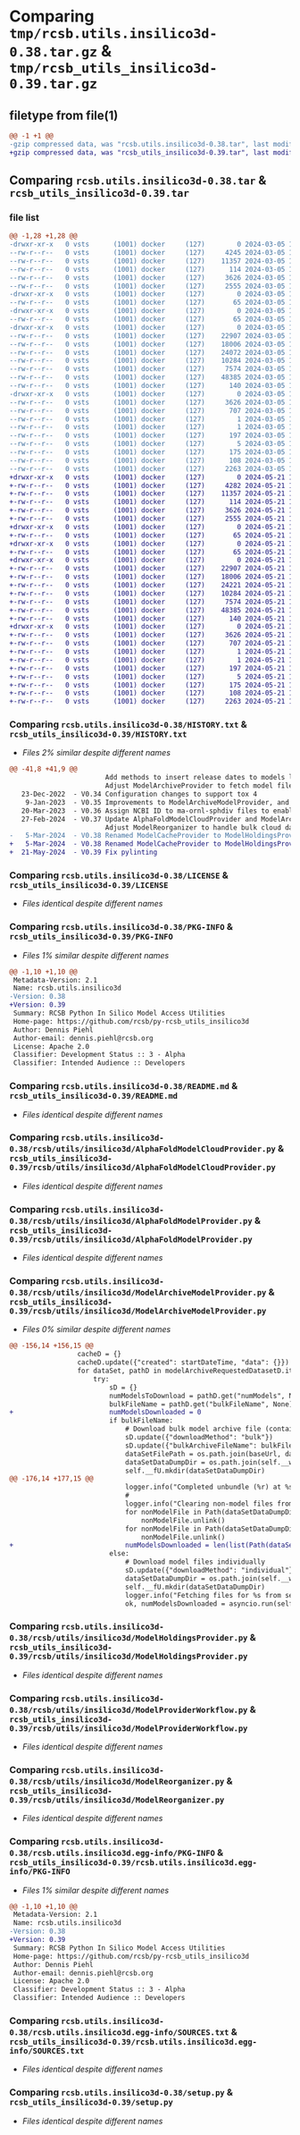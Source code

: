 # Comparing `tmp/rcsb.utils.insilico3d-0.38.tar.gz` & `tmp/rcsb_utils_insilico3d-0.39.tar.gz`

## filetype from file(1)

```diff
@@ -1 +1 @@
-gzip compressed data, was "rcsb.utils.insilico3d-0.38.tar", last modified: Tue Mar  5 14:24:37 2024, max compression
+gzip compressed data, was "rcsb_utils_insilico3d-0.39.tar", last modified: Tue May 21 16:46:03 2024, max compression
```

## Comparing `rcsb.utils.insilico3d-0.38.tar` & `rcsb_utils_insilico3d-0.39.tar`

### file list

```diff
@@ -1,28 +1,28 @@
-drwxr-xr-x   0 vsts      (1001) docker     (127)        0 2024-03-05 14:24:37.676525 rcsb.utils.insilico3d-0.38/
--rw-r--r--   0 vsts      (1001) docker     (127)     4245 2024-03-05 14:20:36.000000 rcsb.utils.insilico3d-0.38/HISTORY.txt
--rw-r--r--   0 vsts      (1001) docker     (127)    11357 2024-03-05 14:20:36.000000 rcsb.utils.insilico3d-0.38/LICENSE
--rw-r--r--   0 vsts      (1001) docker     (127)      114 2024-03-05 14:20:36.000000 rcsb.utils.insilico3d-0.38/MANIFEST.in
--rw-r--r--   0 vsts      (1001) docker     (127)     3626 2024-03-05 14:24:37.676525 rcsb.utils.insilico3d-0.38/PKG-INFO
--rw-r--r--   0 vsts      (1001) docker     (127)     2555 2024-03-05 14:20:36.000000 rcsb.utils.insilico3d-0.38/README.md
-drwxr-xr-x   0 vsts      (1001) docker     (127)        0 2024-03-05 14:24:37.672525 rcsb.utils.insilico3d-0.38/rcsb/
--rw-r--r--   0 vsts      (1001) docker     (127)       65 2024-03-05 14:20:36.000000 rcsb.utils.insilico3d-0.38/rcsb/__init__.py
-drwxr-xr-x   0 vsts      (1001) docker     (127)        0 2024-03-05 14:24:37.672525 rcsb.utils.insilico3d-0.38/rcsb/utils/
--rw-r--r--   0 vsts      (1001) docker     (127)       65 2024-03-05 14:20:36.000000 rcsb.utils.insilico3d-0.38/rcsb/utils/__init__.py
-drwxr-xr-x   0 vsts      (1001) docker     (127)        0 2024-03-05 14:24:37.676525 rcsb.utils.insilico3d-0.38/rcsb/utils/insilico3d/
--rw-r--r--   0 vsts      (1001) docker     (127)    22907 2024-03-05 14:20:36.000000 rcsb.utils.insilico3d-0.38/rcsb/utils/insilico3d/AlphaFoldModelCloudProvider.py
--rw-r--r--   0 vsts      (1001) docker     (127)    18006 2024-03-05 14:20:36.000000 rcsb.utils.insilico3d-0.38/rcsb/utils/insilico3d/AlphaFoldModelProvider.py
--rw-r--r--   0 vsts      (1001) docker     (127)    24072 2024-03-05 14:20:36.000000 rcsb.utils.insilico3d-0.38/rcsb/utils/insilico3d/ModelArchiveModelProvider.py
--rw-r--r--   0 vsts      (1001) docker     (127)    10284 2024-03-05 14:20:36.000000 rcsb.utils.insilico3d-0.38/rcsb/utils/insilico3d/ModelHoldingsProvider.py
--rw-r--r--   0 vsts      (1001) docker     (127)     7574 2024-03-05 14:20:36.000000 rcsb.utils.insilico3d-0.38/rcsb/utils/insilico3d/ModelProviderWorkflow.py
--rw-r--r--   0 vsts      (1001) docker     (127)    48385 2024-03-05 14:20:36.000000 rcsb.utils.insilico3d-0.38/rcsb/utils/insilico3d/ModelReorganizer.py
--rw-r--r--   0 vsts      (1001) docker     (127)      140 2024-03-05 14:20:36.000000 rcsb.utils.insilico3d-0.38/rcsb/utils/insilico3d/__init__.py
-drwxr-xr-x   0 vsts      (1001) docker     (127)        0 2024-03-05 14:24:37.676525 rcsb.utils.insilico3d-0.38/rcsb.utils.insilico3d.egg-info/
--rw-r--r--   0 vsts      (1001) docker     (127)     3626 2024-03-05 14:24:37.000000 rcsb.utils.insilico3d-0.38/rcsb.utils.insilico3d.egg-info/PKG-INFO
--rw-r--r--   0 vsts      (1001) docker     (127)      707 2024-03-05 14:24:37.000000 rcsb.utils.insilico3d-0.38/rcsb.utils.insilico3d.egg-info/SOURCES.txt
--rw-r--r--   0 vsts      (1001) docker     (127)        1 2024-03-05 14:24:37.000000 rcsb.utils.insilico3d-0.38/rcsb.utils.insilico3d.egg-info/dependency_links.txt
--rw-r--r--   0 vsts      (1001) docker     (127)        1 2024-03-05 14:23:15.000000 rcsb.utils.insilico3d-0.38/rcsb.utils.insilico3d.egg-info/not-zip-safe
--rw-r--r--   0 vsts      (1001) docker     (127)      197 2024-03-05 14:24:37.000000 rcsb.utils.insilico3d-0.38/rcsb.utils.insilico3d.egg-info/requires.txt
--rw-r--r--   0 vsts      (1001) docker     (127)        5 2024-03-05 14:24:37.000000 rcsb.utils.insilico3d-0.38/rcsb.utils.insilico3d.egg-info/top_level.txt
--rw-r--r--   0 vsts      (1001) docker     (127)      175 2024-03-05 14:20:36.000000 rcsb.utils.insilico3d-0.38/requirements.txt
--rw-r--r--   0 vsts      (1001) docker     (127)      108 2024-03-05 14:24:37.676525 rcsb.utils.insilico3d-0.38/setup.cfg
--rw-r--r--   0 vsts      (1001) docker     (127)     2263 2024-03-05 14:20:36.000000 rcsb.utils.insilico3d-0.38/setup.py
+drwxr-xr-x   0 vsts      (1001) docker     (127)        0 2024-05-21 16:46:03.246588 rcsb_utils_insilico3d-0.39/
+-rw-r--r--   0 vsts      (1001) docker     (127)     4282 2024-05-21 16:41:35.000000 rcsb_utils_insilico3d-0.39/HISTORY.txt
+-rw-r--r--   0 vsts      (1001) docker     (127)    11357 2024-05-21 16:41:35.000000 rcsb_utils_insilico3d-0.39/LICENSE
+-rw-r--r--   0 vsts      (1001) docker     (127)      114 2024-05-21 16:41:35.000000 rcsb_utils_insilico3d-0.39/MANIFEST.in
+-rw-r--r--   0 vsts      (1001) docker     (127)     3626 2024-05-21 16:46:03.246588 rcsb_utils_insilico3d-0.39/PKG-INFO
+-rw-r--r--   0 vsts      (1001) docker     (127)     2555 2024-05-21 16:41:35.000000 rcsb_utils_insilico3d-0.39/README.md
+drwxr-xr-x   0 vsts      (1001) docker     (127)        0 2024-05-21 16:46:03.242588 rcsb_utils_insilico3d-0.39/rcsb/
+-rw-r--r--   0 vsts      (1001) docker     (127)       65 2024-05-21 16:41:35.000000 rcsb_utils_insilico3d-0.39/rcsb/__init__.py
+drwxr-xr-x   0 vsts      (1001) docker     (127)        0 2024-05-21 16:46:03.242588 rcsb_utils_insilico3d-0.39/rcsb/utils/
+-rw-r--r--   0 vsts      (1001) docker     (127)       65 2024-05-21 16:41:35.000000 rcsb_utils_insilico3d-0.39/rcsb/utils/__init__.py
+drwxr-xr-x   0 vsts      (1001) docker     (127)        0 2024-05-21 16:46:03.246588 rcsb_utils_insilico3d-0.39/rcsb/utils/insilico3d/
+-rw-r--r--   0 vsts      (1001) docker     (127)    22907 2024-05-21 16:41:35.000000 rcsb_utils_insilico3d-0.39/rcsb/utils/insilico3d/AlphaFoldModelCloudProvider.py
+-rw-r--r--   0 vsts      (1001) docker     (127)    18006 2024-05-21 16:41:35.000000 rcsb_utils_insilico3d-0.39/rcsb/utils/insilico3d/AlphaFoldModelProvider.py
+-rw-r--r--   0 vsts      (1001) docker     (127)    24221 2024-05-21 16:41:35.000000 rcsb_utils_insilico3d-0.39/rcsb/utils/insilico3d/ModelArchiveModelProvider.py
+-rw-r--r--   0 vsts      (1001) docker     (127)    10284 2024-05-21 16:41:35.000000 rcsb_utils_insilico3d-0.39/rcsb/utils/insilico3d/ModelHoldingsProvider.py
+-rw-r--r--   0 vsts      (1001) docker     (127)     7574 2024-05-21 16:41:35.000000 rcsb_utils_insilico3d-0.39/rcsb/utils/insilico3d/ModelProviderWorkflow.py
+-rw-r--r--   0 vsts      (1001) docker     (127)    48385 2024-05-21 16:41:35.000000 rcsb_utils_insilico3d-0.39/rcsb/utils/insilico3d/ModelReorganizer.py
+-rw-r--r--   0 vsts      (1001) docker     (127)      140 2024-05-21 16:41:35.000000 rcsb_utils_insilico3d-0.39/rcsb/utils/insilico3d/__init__.py
+drwxr-xr-x   0 vsts      (1001) docker     (127)        0 2024-05-21 16:46:03.246588 rcsb_utils_insilico3d-0.39/rcsb.utils.insilico3d.egg-info/
+-rw-r--r--   0 vsts      (1001) docker     (127)     3626 2024-05-21 16:46:03.000000 rcsb_utils_insilico3d-0.39/rcsb.utils.insilico3d.egg-info/PKG-INFO
+-rw-r--r--   0 vsts      (1001) docker     (127)      707 2024-05-21 16:46:03.000000 rcsb_utils_insilico3d-0.39/rcsb.utils.insilico3d.egg-info/SOURCES.txt
+-rw-r--r--   0 vsts      (1001) docker     (127)        1 2024-05-21 16:46:03.000000 rcsb_utils_insilico3d-0.39/rcsb.utils.insilico3d.egg-info/dependency_links.txt
+-rw-r--r--   0 vsts      (1001) docker     (127)        1 2024-05-21 16:44:18.000000 rcsb_utils_insilico3d-0.39/rcsb.utils.insilico3d.egg-info/not-zip-safe
+-rw-r--r--   0 vsts      (1001) docker     (127)      197 2024-05-21 16:46:03.000000 rcsb_utils_insilico3d-0.39/rcsb.utils.insilico3d.egg-info/requires.txt
+-rw-r--r--   0 vsts      (1001) docker     (127)        5 2024-05-21 16:46:03.000000 rcsb_utils_insilico3d-0.39/rcsb.utils.insilico3d.egg-info/top_level.txt
+-rw-r--r--   0 vsts      (1001) docker     (127)      175 2024-05-21 16:41:35.000000 rcsb_utils_insilico3d-0.39/requirements.txt
+-rw-r--r--   0 vsts      (1001) docker     (127)      108 2024-05-21 16:46:03.246588 rcsb_utils_insilico3d-0.39/setup.cfg
+-rw-r--r--   0 vsts      (1001) docker     (127)     2263 2024-05-21 16:41:35.000000 rcsb_utils_insilico3d-0.39/setup.py
```

### Comparing `rcsb.utils.insilico3d-0.38/HISTORY.txt` & `rcsb_utils_insilico3d-0.39/HISTORY.txt`

 * *Files 2% similar despite different names*

```diff
@@ -41,8 +41,9 @@
                        Add methods to insert release dates to models lacking these details
                        Adjust ModelArchiveProvider to fetch model files individually (instead of the full bulk download)
   23-Dec-2022  - V0.34 Configuration changes to support tox 4
    9-Jan-2023  - V0.35 Improvements to ModelArchiveModelProvider, and addition of more ModelArchive data sets
   20-Mar-2023  - V0.36 Assign NCBI ID to ma-ornl-sphdiv files to enable organism metadata population
   27-Feb-2024  - V0.37 Update AlphaFoldModelCloudProvider and ModelArchiveProvider;
                        Adjust ModelReorganizer to handle bulk cloud datasets and write out models as BCIF.gz
-   5-Mar-2024  - V0.38 Renamed ModelCacheProvider to ModelHoldingsProvider; Added support for CSM scaling (use of multiple holdings files)
+   5-Mar-2024  - V0.38 Renamed ModelCacheProvider to ModelHoldingsProvider; Added support for CSM scaling (use of multiple holdings files)
+  21-May-2024  - V0.39 Fix pylinting
```

### Comparing `rcsb.utils.insilico3d-0.38/LICENSE` & `rcsb_utils_insilico3d-0.39/LICENSE`

 * *Files identical despite different names*

### Comparing `rcsb.utils.insilico3d-0.38/PKG-INFO` & `rcsb_utils_insilico3d-0.39/PKG-INFO`

 * *Files 1% similar despite different names*

```diff
@@ -1,10 +1,10 @@
 Metadata-Version: 2.1
 Name: rcsb.utils.insilico3d
-Version: 0.38
+Version: 0.39
 Summary: RCSB Python In Silico Model Access Utilities
 Home-page: https://github.com/rcsb/py-rcsb_utils_insilico3d
 Author: Dennis Piehl
 Author-email: dennis.piehl@rcsb.org
 License: Apache 2.0
 Classifier: Development Status :: 3 - Alpha
 Classifier: Intended Audience :: Developers
```

### Comparing `rcsb.utils.insilico3d-0.38/README.md` & `rcsb_utils_insilico3d-0.39/README.md`

 * *Files identical despite different names*

### Comparing `rcsb.utils.insilico3d-0.38/rcsb/utils/insilico3d/AlphaFoldModelCloudProvider.py` & `rcsb_utils_insilico3d-0.39/rcsb/utils/insilico3d/AlphaFoldModelCloudProvider.py`

 * *Files identical despite different names*

### Comparing `rcsb.utils.insilico3d-0.38/rcsb/utils/insilico3d/AlphaFoldModelProvider.py` & `rcsb_utils_insilico3d-0.39/rcsb/utils/insilico3d/AlphaFoldModelProvider.py`

 * *Files identical despite different names*

### Comparing `rcsb.utils.insilico3d-0.38/rcsb/utils/insilico3d/ModelArchiveModelProvider.py` & `rcsb_utils_insilico3d-0.39/rcsb/utils/insilico3d/ModelArchiveModelProvider.py`

 * *Files 0% similar despite different names*

```diff
@@ -156,14 +156,15 @@
                 cacheD = {}
                 cacheD.update({"created": startDateTime, "data": {}})
                 for dataSet, pathD in modelArchiveRequestedDatasetD.items():
                     try:
                         sD = {}
                         numModelsToDownload = pathD.get("numModels", None)  # Used for testing purposes, defaults to total number of models
                         bulkFileName = pathD.get("bulkFileName", None)
+                        numModelsDownloaded = 0
                         if bulkFileName:
                             # Download bulk model archive file (contains associated local pairwise quality data and a3m files)
                             sD.update({"downloadMethod": "bulk"})
                             sD.update({"bulkArchiveFileName": bulkFileName})
                             dataSetFilePath = os.path.join(baseUrl, dataSet + self.__modelArchiveBulkDownloadUrlEnd)
                             dataSetDataDumpDir = os.path.join(self.__workPath, dataSet.replace(" ", "_"))
                             self.__fU.mkdir(dataSetDataDumpDir)
@@ -176,14 +177,15 @@
                             logger.info("Completed unbundle (%r) at %s (%.4f seconds)", ok, time.strftime("%Y %m %d %H:%M:%S", time.localtime()), time.time() - startTime)
                             #
                             logger.info("Clearing non-model files from extracted zip bundle...")
                             for nonModelFile in Path(dataSetDataDumpDir).glob("*.a3m"):
                                 nonModelFile.unlink()
                             for nonModelFile in Path(dataSetDataDumpDir).glob("*_local_pairwise_qa.cif"):
                                 nonModelFile.unlink()
+                            numModelsDownloaded = len(list(Path(dataSetDataDumpDir).glob("*.cif*")))
                         else:
                             # Download model files individually
                             sD.update({"downloadMethod": "individual"})
                             dataSetDataDumpDir = os.path.join(self.__workPath, dataSet.replace(" ", "_"))
                             self.__fU.mkdir(dataSetDataDumpDir)
                             logger.info("Fetching files for %s from server to local path %s", dataSet, dataSetDataDumpDir)
                             ok, numModelsDownloaded = asyncio.run(self.downloadIndividualModelFiles(
```

### Comparing `rcsb.utils.insilico3d-0.38/rcsb/utils/insilico3d/ModelHoldingsProvider.py` & `rcsb_utils_insilico3d-0.39/rcsb/utils/insilico3d/ModelHoldingsProvider.py`

 * *Files identical despite different names*

### Comparing `rcsb.utils.insilico3d-0.38/rcsb/utils/insilico3d/ModelProviderWorkflow.py` & `rcsb_utils_insilico3d-0.39/rcsb/utils/insilico3d/ModelProviderWorkflow.py`

 * *Files identical despite different names*

### Comparing `rcsb.utils.insilico3d-0.38/rcsb/utils/insilico3d/ModelReorganizer.py` & `rcsb_utils_insilico3d-0.39/rcsb/utils/insilico3d/ModelReorganizer.py`

 * *Files identical despite different names*

### Comparing `rcsb.utils.insilico3d-0.38/rcsb.utils.insilico3d.egg-info/PKG-INFO` & `rcsb_utils_insilico3d-0.39/rcsb.utils.insilico3d.egg-info/PKG-INFO`

 * *Files 1% similar despite different names*

```diff
@@ -1,10 +1,10 @@
 Metadata-Version: 2.1
 Name: rcsb.utils.insilico3d
-Version: 0.38
+Version: 0.39
 Summary: RCSB Python In Silico Model Access Utilities
 Home-page: https://github.com/rcsb/py-rcsb_utils_insilico3d
 Author: Dennis Piehl
 Author-email: dennis.piehl@rcsb.org
 License: Apache 2.0
 Classifier: Development Status :: 3 - Alpha
 Classifier: Intended Audience :: Developers
```

### Comparing `rcsb.utils.insilico3d-0.38/rcsb.utils.insilico3d.egg-info/SOURCES.txt` & `rcsb_utils_insilico3d-0.39/rcsb.utils.insilico3d.egg-info/SOURCES.txt`

 * *Files identical despite different names*

### Comparing `rcsb.utils.insilico3d-0.38/setup.py` & `rcsb_utils_insilico3d-0.39/setup.py`

 * *Files identical despite different names*

